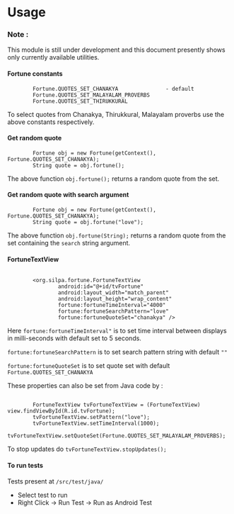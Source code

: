 Usage
=====

### Note :
This module is still under development and this document presently shows only currently available utilities.

#### Fortune constants
```
        Fortune.QUOTES_SET_CHANAKYA               - default
        Fortune.QUOTES_SET_MALAYALAM_PROVERBS
        Fortune.QUOTES_SET_THIRUKKURAL
```
To select quotes from Chanakya, Thirukkural, Malayalam proverbs use the above constants respectively.

#### Get random quote
```
        Fortune obj = new Fortune(getContext(), Fortune.QUOTES_SET_CHANAKYA);
        String quote = obj.fortune();
```
The above function `obj.fortune();` returns a random quote from the set.


#### Get random quote with search argument
```
        Fortune obj = new Fortune(getContext(), Fortune.QUOTES_SET_CHANAKYA);
        String quote = obj.fortune("love");
```
The above function `obj.fortune(String);` returns a random quote from the set containing the `search` string argument.


#### FortuneTextView 

```

        <org.silpa.fortune.FortuneTextView
                android:id="@+id/tvFortune"
                android:layout_width="match_parent"
                android:layout_height="wrap_content"
                fortune:fortuneTimeInterval="4000"
                fortune:fortuneSearchPattern="love"
                fortune:fortuneQuoteSet="chanakya" />

```

Here `fortune:fortuneTimeInterval"` is to set time interval between displays in milli-seconds with default set to 5 seconds.

`fortune:fortuneSearchPattern` is to set search pattern string with default `""`

`fortune:fortuneQuoteSet` is to set quote set with default `Fortune.QUOTES_SET_CHANAKYA`

These properties can also be set from Java code by :

```

        FortuneTextView tvFortuneTextView = (FortuneTextView) view.findViewById(R.id.tvFortune);
        tvFortuneTextView.setPattern("love");
        tvFortuneTextView.setTimeInterval(1000);
        tvFortuneTextView.setQuoteSet(Fortune.QUOTES_SET_MALAYALAM_PROVERBS);

```

To stop updates do `tvFortuneTextView.stopUpdates();`

#### To run tests
Tests present at `/src/test/java/`

  - Select test to run
  - Right Click -> Run Test -> Run as Android Test

